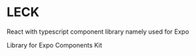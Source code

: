 # LECK

React with typescript component library namely used for Expo

Library
for
Expo
Components
Kit
